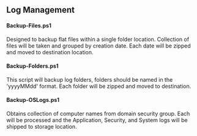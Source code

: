 ## Log Management

#### Backup-Files.ps1
Designed to backup flat files within a single folder location.  Collection of files will be taken and grouped by creation date.  Each date will be zipped and moved to destination location.


#### Backup-Folders.ps1
This script will backup log folders, folders should be named in the 'yyyyMMdd' format.  Each folder will be zipped and moved to destination.


#### Backup-OSLogs.ps1
Obtains collection of computer names from domain security group.  Each will be processed and the Application, Security, and System logs will be shipped to storage location.